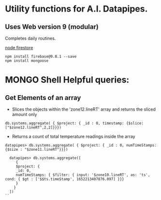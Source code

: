 # Utility functions for A.I. Datapipes.
## Uses Web version 9 (modular)


Completes daily routines.

[node firestore](https://firebase.google.com/docs/firestore/quickstart)
```
npm install firebase@9.8.1 --save
npm install mongoose
```

# MONGO Shell Helpful queries:

## Get Elements of an array
* Slices the objects within the 'zone12.lineRT' array and returns the sliced amount only

```
db.systems.aggregate( { $project: { _id : 0, timestamp: {$slice: ["$zone12.lineRT",2,2]}}})
```

 * Returns a count of total temperature readings inside the array
 ```
 datapipes> db.systems.aggregate( { $project: { _id : 0, numTimeStamps: {$size : "$zone11.lineRT"}}})
 ```

```
  datapipes> db.systems.aggregate([
     {
     $project: {
     _id: 0,
     numTimeStamps: { $filter: { input: '$zone10.lineRT', as: 'ts', cond: { $gt : ['$$ts.timeStamp', 1652213407876.097] }}}
     }
    }
  ])
``
